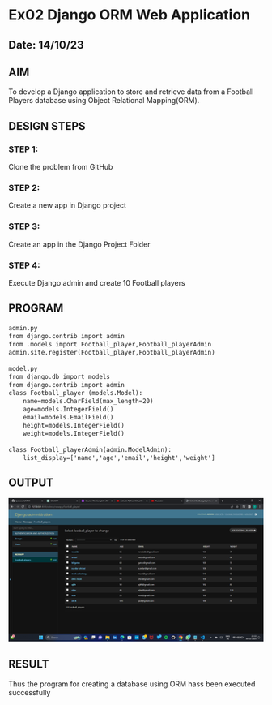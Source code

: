 # Ex02 Django ORM Web Application
## Date: 14/10/23

## AIM
To develop a Django application to store and retrieve data from a Football Players database using Object Relational Mapping(ORM).

## DESIGN STEPS

### STEP 1:
Clone the problem from GitHub

### STEP 2:
Create a new app in Django project

### STEP 3:
Create an app in the Django Project Folder

### STEP 4:
Execute Django admin and create 10 Football players

## PROGRAM
```
admin.py
from django.contrib import admin
from .models import Football_player,Football_playerAdmin
admin.site.register(Football_player,Football_playerAdmin)

model.py
from django.db import models
from django.contrib import admin
class Football_player (models.Model):
    name=models.CharField(max_length=20)
    age=models.IntegerField()
    email=models.EmailField()
    height=models.IntegerField()
    weight=models.IntegerField()

class Football_playerAdmin(admin.ModelAdmin):
    list_display=['name','age','email','height','weight']
```    
## OUTPUT
![Alt text](<Screenshot (1).png>)

## RESULT
Thus the program for creating a database using ORM hass been executed successfully
